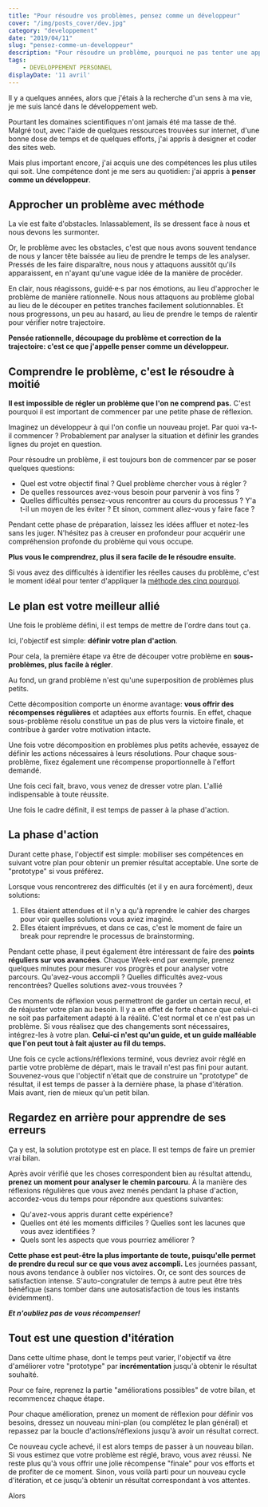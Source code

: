 ```yaml
---
title: "Pour résoudre vos problèmes, pensez comme un développeur"
cover: "/img/posts_cover/dev.jpg"
category: "developpement"
date: "2019/04/11"
slug: "pensez-comme-un-developpeur"
description: "Pour résoudre un problème, pourquoi ne pas tenter une approche logique, systématique et itérative. Cette approche est celle des développeurs"
tags:
    - DEVELOPPEMENT PERSONNEL
displayDate: '11 avril'
---
```


Il y a quelques années, alors que j'étais à la recherche d'un sens à ma vie, je me suis lancé dans le développement web. 

Pourtant les domaines scientifiques n'ont jamais été ma tasse de thé. Malgré tout, avec l'aide de quelques ressources trouvées sur internet, d'une bonne dose de temps et de quelques efforts, j'ai appris à designer et coder des sites web. 

Mais plus important encore, j'ai acquis une des compétences les plus utiles qui soit. Une compétence dont je me sers au quotidien: j'ai appris à **penser comme un développeur**. 

## Approcher un problème avec méthode

La vie est faite d'obstacles. Inlassablement, ils se dressent face à nous et nous devons les surmonter. 

Or, le problème avec les obstacles, c'est que nous avons souvent tendance de nous y lancer tête baissée au lieu de prendre le temps de les analyser. Pressés de les faire disparaître, nous nous y attaquons aussitôt qu'ils apparaissent, en n'ayant qu'une vague idée de la manière de procéder.

En clair, nous réagissons, guidé·e·s par nos émotions, au lieu d'approcher le problème de manière rationnelle. Nous nous attaquons au problème global au lieu de le découper en petites tranches facilement solutionnables. Et nous progressons, un peu au hasard, au lieu de prendre le temps de ralentir pour vérifier notre trajectoire.

**Pensée rationnelle, découpage du problème et correction de la trajectoire: c'est ce que j'appelle penser comme un développeur.**

## Comprendre le problème, c'est le résoudre à moitié

**Il est impossible de régler un problème que l'on ne comprend pas.** C'est pourquoi il est important de commencer par une petite phase de réflexion.

Imaginez un développeur à qui l'on confie un nouveau projet. Par quoi va-t-il commencer ? Probablement par analyser la situation et définir les grandes lignes du projet en question.

Pour résoudre un problème, il est toujours bon de commencer par se poser quelques questions:

* Quel est votre objectif final ? Quel problème chercher vous à régler ? 
* De quelles ressources avez-vous besoin pour parvenir à vos fins ?
* Quelles difficultés pensez-vous rencontrer au cours du processus ? Y'a t-il un moyen de les éviter ? Et sinon, comment allez-vous y faire face ?

Pendant cette phase de préparation, laissez les idées affluer et notez-les sans les juger. N'hésitez pas à creuser en profondeur pour acquérir une compréhension profonde du problème qui vous occupe. 

**Plus vous le comprendrez, plus il sera facile de le résoudre ensuite.**

Si vous avez des difficultés à identifier les réelles causes du problème, c'est le moment idéal pour tenter d'appliquer la [méthode des cinq pourquoi](https://www.kurinsu.com/methode-des-cinq-pourquoi).

## Le plan est votre meilleur allié

Une fois le problème défini, il est temps de mettre de l'ordre dans tout ça. 

Ici, l'objectif est simple: **définir votre plan d'action**. 

Pour cela, la première étape va être de découper votre problème en **sous-problèmes, plus facile à régler**. 

Au fond, un grand problème n'est qu'une superposition de problèmes plus petits.

Cette décomposition comporte un énorme avantage: **vous offrir des récompenses régulières** et adaptées aux efforts fournis. En effet, chaque sous-problème résolu constitue un pas de plus vers la victoire finale, et contribue à garder votre motivation intacte. 

Une fois votre décomposition en problèmes plus petits achevée, essayez de définir les actions nécessaires à leurs résolutions. Pour chaque sous-problème, fixez également une récompense proportionnelle à l'effort demandé. 

Une fois ceci fait, bravo, vous venez de dresser votre plan. L'allié indispensable à toute réussite.

Une fois le cadre définit, il est temps de passer à la phase d'action.

## La phase d'action

Durant cette phase, l'objectif est simple: mobiliser ses compétences en suivant votre plan pour obtenir un premier résultat acceptable. Une sorte de "prototype" si vous préférez.

Lorsque vous rencontrerez des difficultés (et il y en aura forcément), deux solutions: 

1. Elles étaient attendues et il n'y a qu'à reprendre le cahier des charges pour voir quelles solutions vous aviez imaginé.
2. Elles étaient imprévues, et dans ce cas, c'est le moment de faire un break pour reprendre le processus de brainstorming.

Pendant cette phase, il peut également être intéressant de faire des **points réguliers sur vos avancées**. Chaque Week-end par exemple, prenez quelques minutes pour mesurer vos progrès et pour analyser votre parcours. Qu'avez-vous accompli ? Quelles difficultés avez-vous rencontrées? Quelles solutions avez-vous trouvées ? 

Ces moments de réflexion vous permettront de garder un certain recul, et de réajuster votre plan au besoin. Il y a en effet de forte chance que celui-ci ne soit pas parfaitement adapté à la réalité. C'est normal et ce n'est pas un problème. Si vous réalisez que des changements sont nécessaires, intégrez-les à votre plan. **Celui-ci n'est qu'un guide, et un guide malléable que l'on peut tout à fait ajuster au fil du temps.**

Une fois ce cycle actions/réflexions terminé, vous devriez avoir réglé en partie votre problème de départ, mais le travail n'est pas fini pour autant. Souvenez-vous que l'objectif n'était que de construire un "prototype" de résultat, il est temps de passer à la dernière phase, la phase d'itération. Mais avant, rien de mieux qu'un petit bilan.

## Regardez en arrière pour apprendre de ses erreurs

Ça y est, la solution prototype est en place. Il est temps de faire un premier vrai bilan. 

Après avoir vérifié que les choses correspondent bien au résultat attendu, **prenez un moment pour analyser le chemin parcouru**. À la manière des réflexions régulières que vous avez menés pendant la phase d'action, accordez-vous du temps pour répondre aux questions suivantes:

- Qu'avez-vous appris durant cette expérience?
- Quelles ont été les moments difficiles ? Quelles sont les lacunes que vous avez identifiées ?
- Quels sont les aspects que vous pourriez améliorer ?

**Cette phase est peut-être la plus importante de toute, puisqu'elle permet de prendre du recul sur ce que vous avez accompli.** Les journées passant, nous avons tendance à oublier nos victoires. Or, ce sont des sources de satisfaction intense. S'auto-congratuler de temps à autre peut être très bénéfique (sans tomber dans une autosatisfaction de tous les instants évidemment).

***Et n'oubliez pas de vous récompenser!*** 

## Tout est une question d'itération

Dans cette ultime phase, dont le temps peut varier, l'objectif va être d'améliorer votre "prototype" par **incrémentation** jusqu'à obtenir le résultat souhaité.

Pour ce faire, reprenez la partie "améliorations possibles" de votre bilan, et recommencez chaque étape. 

Pour chaque amélioration, prenez un moment de réflexion pour définir vos besoins, dressez un nouveau mini-plan (ou complétez le plan général) et repassez par la boucle d'actions/réflexions jusqu'à avoir un résultat correct. 

Ce nouveau cycle achevé, il est alors temps de passer à un nouveau bilan. Si vous estimez que votre problème est réglé, bravo, vous avez réussi. Ne reste plus qu'à vous offrir une jolie récompense "finale" pour vos efforts et de profiter de ce moment. Sinon, vous voilà parti pour un nouveau cycle d'itération, et ce jusqu'à obtenir un résultat correspondant à vos attentes.

Alors


